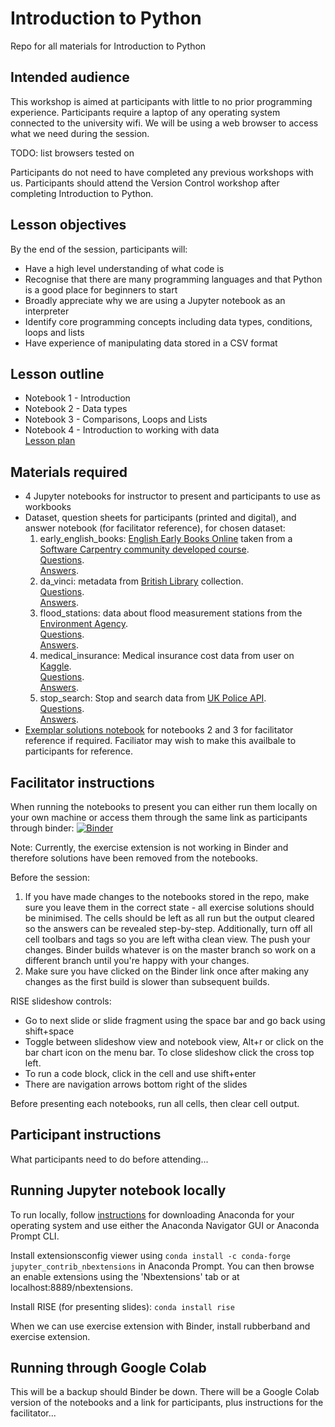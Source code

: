 # Introduction to Python
Repo for all materials for Introduction to Python

## Intended audience
This workshop is aimed at participants with little to no prior programming experience. Participants require a laptop of any operating system connected to the university wifi. We will be using a web browser to access what we need during the session. 

TODO: list browsers tested on

Participants do not need to have completed any previous workshops with us. Participants should attend the Version Control workshop after completing Introduction to Python. 

## Lesson objectives
By the end of the session, participants will:
- Have a high level understanding of what code is
- Recognise that there are many programming languages and that Python is a good place for beginners to start
- Broadly appreciate why we are using a Jupyter notebook as an interpreter
- Identify core programming concepts including data types, conditions, loops and lists
- Have experience of manipulating data stored in a CSV format

## Lesson outline
* Notebook 1 - Introduction 
* Notebook 2 - Data types 
* Notebook 3 - Comparisons, Loops and Lists
* Notebook 4 - Introduction to working with data  
[Lesson plan](./lesson-plan.md)  

## Materials required
* 4 Jupyter notebooks for instructor to present and participants to use as workbooks
* Dataset, question sheets for participants (printed and digital), and answer notebook (for facilitator reference), for chosen dataset:
  1. early_english_books: [English Early Books Online](https://eebo.chadwyck.com/home) taken from a [Software Carpentry community developed course](https://carpentries-incubator.github.io/python-humanities-lesson/).  
  [Questions](./question_sheets/early_english_books_questions.md).   
  [Answers](./facilitator_docs/Answers_early_english_books.ipynb).  
  2. da_vinci: metadata from [British Library](https://www.bl.uk/collection-metadata/downloads) collection.  
  [Questions](./question_sheets/da_vinci_questions.md).   
  [Answers](./facilitator_docs/Answers_da_vinci.ipynb).  
  3. flood_stations: data about flood measurement stations from the [Environment Agency](https://environment.data.gov.uk/flood-monitoring/doc/reference#stations).   
  [Questions](./question_sheets/flood_stations.md).   
  [Answers](./facilitator_docs/Answers_flood_stations.ipynb).  
  4. medical_insurance: Medical insurance cost data from user on [Kaggle](https://www.kaggle.com/mirichoi0218/insurance).  
    [Questions](./question_sheets/medical_insurance_questions.md).   
  [Answers](./facilitator_docs/Answers_medical_insurance.ipynb).  
  5. stop_search: Stop and search data from [UK Police API](https://data.police.uk/docs/).  
    [Questions](./question_sheets/stop_search_questions.md).   
  [Answers](./facilitator_docs/Answers_stop_search.ipynb).  
* [Exemplar solutions notebook](./facilitator_docs/exemplar_solutions_nbs_2+3) for notebooks 2 and 3 for facilitator reference if required. Faciliator may wish to make this availbale to participants for reference.

## Facilitator instructions
When running the notebooks to present you can either run them locally on your own machine or access them through the same link as participants through binder:
[![Binder](https://mybinder.org/badge_logo.svg)](https://mybinder.org/v2/gh/NewcastleRSE-Training/intro-to-python.git/master)

Note: Currently, the exercise extension is not working in Binder and therefore solutions have been removed from the notebooks. 

Before the session:
1. If you have made changes to the notebooks stored in the repo, make sure you leave them in the correct state - all exercise solutions should be minimised. The cells should be left as all run but the output cleared so the answers can be revealed step-by-step. Additionally, turn off all cell toolbars and tags so you are left witha  clean view. The push your changes. Binder builds whatever is on the master branch so work on a different branch until you're happy with your changes.
2. Make sure you have clicked on the Binder link once after making any changes as the first build is slower than subsequent builds. 

RISE slideshow controls:
* Go to next slide or slide fragment using the space bar and go back using shift+space
* Toggle between slideshow view and notebook view, Alt+r or click on the bar chart icon on the menu bar. To close slideshow click the cross top left.
* To run a code block, click in the cell and use shift+enter
* There are navigation arrows bottom right of the slides

Before presenting each notebooks, run all cells, then clear cell output.

## Participant instructions
What participants need to do before attending...

## Running Jupyter notebook locally
To run locally, follow [instructions](https://docs.anaconda.com/anaconda/install/) for downloading Anaconda for your operating system and use either the Anaconda Navigator GUI or Anaconda Prompt CLI.

Install extensionsconfig viewer using `conda install -c conda-forge jupyter_contrib_nbextensions` in Anaconda Prompt. You can then browse an enable extensions using the 'Nbextensions' tab or at localhost:8889/nbextensions.

Install RISE (for presenting slides): `conda install rise`

When we can use exercise extension with Binder, install rubberband and exercise extension. 

## Running through Google Colab
This will be a backup should Binder be down. There will be a Google Colab version of the notebooks and a link for participants, plus instructions for the facilitator...
